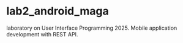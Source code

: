 # lab2_android_maga
laboratory on User Interface Programming 2025. Mobile application development with REST API.
